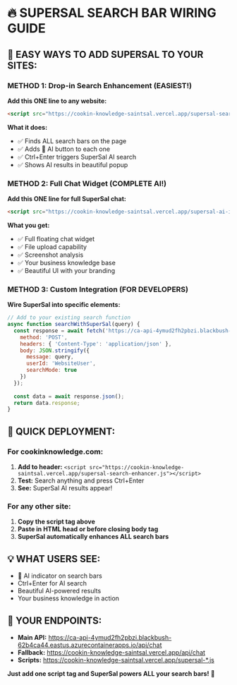 # 🔥 SUPERSAL SEARCH BAR WIRING GUIDE

## 🎯 EASY WAYS TO ADD SUPERSAL TO YOUR SITES:

### METHOD 1: Drop-in Search Enhancement (EASIEST!)
**Add this ONE line to any website:**
```html
<script src="https://cookin-knowledge-saintsal.vercel.app/supersal-search-enhancer.js"></script>
```

**What it does:**
- ✅ Finds ALL search bars on the page
- ✅ Adds 🧠 AI button to each one
- ✅ Ctrl+Enter triggers SuperSal AI search
- ✅ Shows AI results in beautiful popup

### METHOD 2: Full Chat Widget (COMPLETE AI!)
**Add this ONE line for full SuperSal chat:**
```html
<script src="https://cookin-knowledge-saintsal.vercel.app/supersal-ai-inject.js"></script>
```

**What you get:**
- ✅ Full floating chat widget
- ✅ File upload capability 
- ✅ Screenshot analysis
- ✅ Your business knowledge base
- ✅ Beautiful UI with your branding

### METHOD 3: Custom Integration (FOR DEVELOPERS)
**Wire SuperSal into specific elements:**
```javascript
// Add to your existing search function
async function searchWithSuperSal(query) {
  const response = await fetch('https://ca-api-4ymud2fh2pbzi.blackbush-62b4ca44.eastus.azurecontainerapps.io/api/chat', {
    method: 'POST',
    headers: { 'Content-Type': 'application/json' },
    body: JSON.stringify({ 
      message: query,
      userId: 'WebsiteUser',
      searchMode: true 
    })
  });
  
  const data = await response.json();
  return data.response;
}
```

## 🚀 QUICK DEPLOYMENT:

### For cookinknowledge.com:
1. **Add to header:** `<script src="https://cookin-knowledge-saintsal.vercel.app/supersal-search-enhancer.js"></script>`
2. **Test:** Search anything and press Ctrl+Enter
3. **See:** SuperSal AI results appear!

### For any other site:
1. **Copy the script tag above**
2. **Paste in HTML head or before closing body tag**
3. **SuperSal automatically enhances ALL search bars**

## 💡 WHAT USERS SEE:
- 🧠 AI indicator on search bars
- Ctrl+Enter for AI search
- Beautiful AI-powered results
- Your business knowledge in action

## 🔧 YOUR ENDPOINTS:
- **Main API:** https://ca-api-4ymud2fh2pbzi.blackbush-62b4ca44.eastus.azurecontainerapps.io/api/chat
- **Fallback:** https://cookin-knowledge-saintsal.vercel.app/api/chat
- **Scripts:** https://cookin-knowledge-saintsal.vercel.app/supersal-*.js

**Just add one script tag and SuperSal powers ALL your search bars!** 🚀
